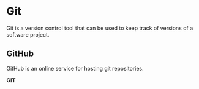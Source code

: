 # Git
Git is a version control tool that can be used to keep track of versions of a software project.
## GitHub



GitHub is an online service for hosting git repositories.



**GIT**

